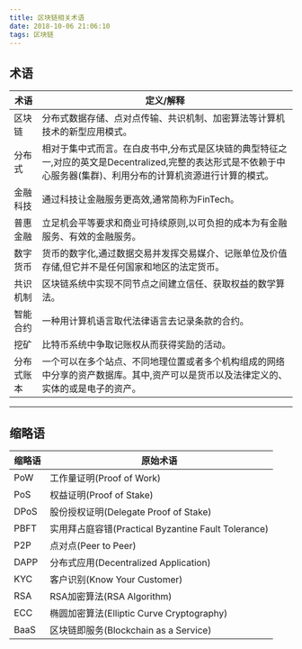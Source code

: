 ```yaml
---
title: 区块链相关术语
date: 2018-10-06 21:06:10
tags: 区块链
---
```


## 术语

|术语 |定义/解释|
|-------------|-------------------|
|区块链 |分布式数据存储、点对点传输、共识机制、加密算法等计算机技术的新型应用模式。|
|分布式 |相对于集中式而言。在白皮书中,分布式是区块链的典型特征之一,对应的英文是Decentralized,完整的表达形式是不依赖于中心服务器(集群)、利用分布的计算机资源进行计算的模式。|
|金融科技| 通过科技让金融服务更高效,通常简称为FinTech。|
|普惠金融 |立足机会平等要求和商业可持续原则,以可负担的成本为有金融服务、有效的金融服务。|
|数字货币 |货币的数字化,通过数据交易并发挥交易媒介、记账单位及价值存储,但它并不是任何国家和地区的法定货币。|
|共识机制| 区块链系统中实现不同节点之间建立信任、获取权益的数学算法。|
|智能合约| 一种用计算机语言取代法律语言去记录条款的合约。|
|挖矿 |比特币系统中争取记账权从而获得奖励的活动。|
|分布式账本 |一个可以在多个站点、不同地理位置或者多个机构组成的网络中分享的资产数据库。其中,资产可以是货币以及法律定义的、实体的或是电子的资产。|

<hr>

## 缩略语

| 缩略语 | 原始术语 |
|-------------|-------------------|
|PoW |工作量证明(Proof of Work)|
|PoS| 权益证明(Proof of Stake)|
|DPoS| 股份授权证明(Delegate Proof of Stake)|
|PBFT |实用拜占庭容错(Practical Byzantine Fault Tolerance)|
|P2P| 点对点(Peer to Peer)|
|DAPP |分布式应用(Decentralized Application)|
|KYC| 客户识别(Know Your Customer)|
|RSA |RSA加密算法(RSA Algorithm)|
|ECC| 椭圆加密算法(Elliptic Curve Cryptography)|
|BaaS |区块链即服务(Blockchain as a Service)|